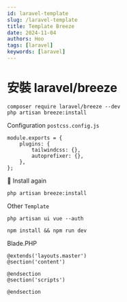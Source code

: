 ```yaml
---
id: laravel-template
slug: /laravel-template
title: Template Breeze
date: 2024-11-04
authors: Hoo
tags: [laravel]
keywords: [laravel]
---
```


# 安裝 laravel/breeze

```
composer require laravel/breeze --dev
php artisan breeze:install
```

Configuration `postcss.config.js`

```
module.exports = {
    plugins: {
        tailwindcss: {},
        autoprefixer: {},
    },
};
```

🍂 Install again

```
php artisan breeze:install
```
Other `Template`

```
php artisan ui vue --auth

npm install && npm run dev
```

Blade.PHP

```
@extends('layouts.master')
@section('content')

@endsection
@section('scripts')

@endsection
```

